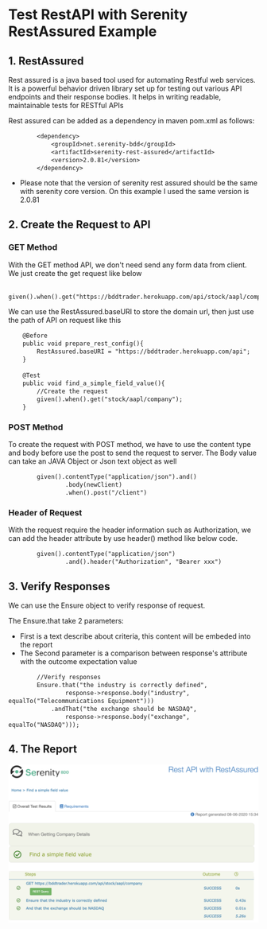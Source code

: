 # Test RestAPI with Serenity RestAssured Example

## 1. RestAssured
Rest assured is a java based tool used for automating Restful web services. It is a powerful behavior driven library set up for testing out various API endpoints and their response bodies. It helps in writing readable, maintainable tests for RESTful APIs

Rest assured can be added as a dependency in maven pom.xml as follows:

```
        <dependency>
            <groupId>net.serenity-bdd</groupId>
            <artifactId>serenity-rest-assured</artifactId>
            <version>2.0.81</version>
        </dependency>
```
* Please note that the version of serenity rest assured should be the same with serenity core version. On this example I used the same version is 2.0.81

## 2. Create the Request to API
### GET Method
With the GET method API, we don't need send any form data from client. We just create the get request like below
```
    given().when().get("https://bddtrader.herokuapp.com/api/stock/aapl/company");
```

We can use the RestAssured.baseURI to store the domain url, then just use the path of API on request like this

```
    @Before
    public void prepare_rest_config(){
        RestAssured.baseURI = "https://bddtrader.herokuapp.com/api";
    }
    
    @Test
    public void find_a_simple_field_value(){
        //Create the request
        given().when().get("stock/aapl/company");
    }
```

### POST Method

To create the request with POST method, we have to use the content type and body before use the post to send the request to server. The Body value can take an JAVA Object or Json text object as well 

```
        given().contentType("application/json").and()
                .body(newClient)
                .when().post("/client")
```
### Header of Request
With the request require the header information such as Authorization, we can add the header attribute by use header() method like below code.

```
        given().contentType("application/json")
                .and().header("Authorization", "Bearer xxx")
```

## 3. Verify Responses

We can use the Ensure object to verify response of request. 

The Ensure.that take 2 parameters:
* First is a text describe about criteria, this content will be embeded into the report
* The Second parameter is a comparison between response's attribute with the outcome expectation value
```
        //Verify responses
        Ensure.that("the industry is correctly defined",
                response->response.body("industry", equalTo("Telecommunications Equipment")))
            .andThat("the exchange should be NASDAQ",
                response->response.body("exchange", equalTo("NASDAQ")));
```
## 4. The Report
![Report of Rest API Test with Serenity Rest Assured](https://github.com/khanheuroland/restAPI-using-RestAssured/blob/master/Screen%20Shot%202020-06-09%20at%2009.03.36.png)
